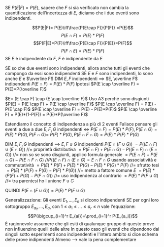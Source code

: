 SE $P(E | F) = P(E)$, sapere che $F$ si sia verificato non cambia la quantificazione dell'incertezza di $E$, diciamo che i due eventi sono indipendenti.

$$P(E|F)= P(E)\iff\frac{P(E\cap F)}{P(F)} =P(E)$$$$P(E \cap F) = P(E) * P(F)$$
$$P(F|E)=P(F)\iff\frac{P(E\cap F)}{P(E)}=P(F)$$$$P(F \cap E) = P(E) * P(F)$$
SE $E$ è indipendente da $F$, $F$ è indipendente da $E$

SE so che due eventi sono indipendenti, allora anche tutti gli eventi che compongo da essi sono indipendenti
SE $E$ e $F$ sono indipendenti, lo sono anche $E$ e $\overline F$
DIM $E, F$ indipendenti $\implies$ $E, \overline F$ indipendenti
$P(E \cap F) = P(E)*P(F)$
Ipotesi $P(E \cap \overline F) = P(E)*P(\overline F)$

$E= (E \cap F) \cup (E \cap \overline F)$
Uso A3 perché sono disgiunti
$P(E) = P(E \cap F) + P(E \cap \overline F)$
$P(E \cap \overline F) = P(E) - P(E \cap F)$
$P(E \cap \overline F) = P(E) - P(E)*P(F)$
$P(E \cap \overline F) = P(E)*(1-P(F)) = P(E)*P(\overline F)$

Estendiamo il concetto di indipendenza a più di 2 eventi
Fallace pensare gli eventi a due a due
$E, F, G$ indipendenti $\iff$ $P(E \cap F) = P(E) * P(F), P(E \cap G) = P(E) * P(G), P(F \cap G) =$
$P(F) * P(G), P(E \cap F \cap G) = P(E) * P(F) * P(G)$

DIM $E, F, G$ indipendenti $\implies$ $E, F \cup G$ indipendenti
$P(E \cap (F \cup G))$
$= P( (E \cap F) \cup (E \cap G) )$ //= proprietà distributiva
$= P(E \cap F) + P(E \cap G) - P( (E \cap F) \cap (E \cap G) )$ //= non so se sono disgiunti, applico formula generale
$= P(E \cap F) + P(E \cap G) - P( E \cap F \cap G )$ //$P( (E \cap F) \cap (E \cap G) = E \cap F \cap G$ usando associatività e commutatività
$= P(E)*P(F) + P(E)*P(G) - P(E)*P(G)*P(F)$ //= sfrutto tesi
$= P(E)*(P(F) + P(G) - P(F)*P(G) )$ //= metto a fattore comune $E$
$= P(E)*(P(F) + P(G) - P(F \cap G) )$ //= uso indipendenza al contrario
$= P(E)*P(F \cup G)$ //= tra parentesi ho l unione $F \cup G$

QUINDI $P(E \cap (F \cup G)) = P(E)*P(F \cup G)$

Generalizzazione:
Gli eventi $E_1, …, E_n$ si dicono indipendenti SE per ogni loro sottogruppo $E_{a_1}, …, E_{a_r}$ con $1\leq a_1\leq …\leq a_r\leq n$ vale l'equazione:
$$P(\bigcup_{i=1}^r E_{ai})=\prod_{i=1}^r P(E_{a_i})$$
È ragionevole assumere che gli esiti di qualunque gruppo di queste prove non influenzino quelli delle altre
In questo caso gli eventi che dipendono dai singoli sotto esperimenti sono indipendenti e l'intero ambito si dice schema delle prove indipendenti
Almeno --> vale la pena complementare
